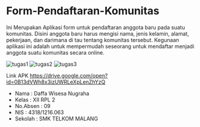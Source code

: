 # Form-Pendaftaran-Komunitas

Ini Merupakan Aplikasi form untuk pendaftaran anggota baru pada suatu komunitas. 
Disini anggota baru harus mengisi nama, jenis kelamin, alamat, pekerjaan, dan darimana di tau tentang komunitas tersebut.
Kegunaan aplikasi ini adalah untuk mempermudah seseorang untuk mendaftar menjadi anggota suatu komunitas secara online.

![tugas1](https://cloud.githubusercontent.com/assets/15698915/19410906/32fe3d18-9321-11e6-9d22-c4ae8f5c48d1.JPG)
![tugas2](https://cloud.githubusercontent.com/assets/15698915/19410907/33069800-9321-11e6-97ad-5f1302948b38.JPG)
![tugas3](https://cloud.githubusercontent.com/assets/15698915/19410905/32fa6b34-9321-11e6-8420-33b86879a421.JPG)

Link APK https://drive.google.com/open?id=0B13dVWh8x3izUWRLeXpLenZhYzQ


* Nama      : Daffa Wisesa Nugraha
* Kelas     : XII RPL 2
* No.Absen  : 09
* NIS       : 4318/1216.063
* Sekolah   : SMK TELKOM MALANG
